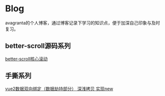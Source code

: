# Blog
avagranta的个人博客，通过博客记录下学习的知识点，便于加深自己印象与及时复习。

## better-scroll源码系列
<a href="https://github.com/avagranta/Blog/issues/1"> better-scroll核心滚动</a>

## 手撕系列
<a href="https://github.com/avagranta/Blog/issues/2"> 
  vue2数据双向绑定（数据劫持部分）
</a>
<a href="https://github.com/avagranta/Blog/issues/3">
  深浅拷贝
<a>
<a href="https://github.com/avagranta/Blog/issues/4">
  实现new
<a>